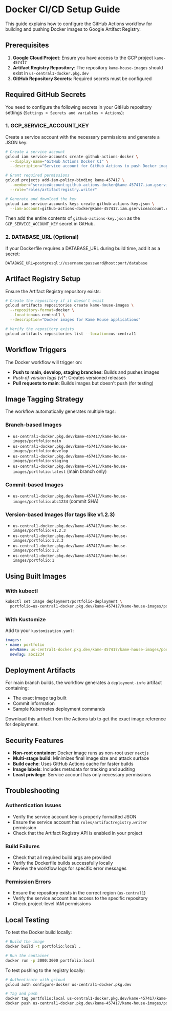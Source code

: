 # Docker CI/CD Setup Guide

This guide explains how to configure the GitHub Actions workflow for building and pushing Docker images to Google Artifact Registry.

## Prerequisites

1. **Google Cloud Project**: Ensure you have access to the GCP project `kame-457417`
2. **Artifact Registry Repository**: The repository `kame-house-images` should exist in `us-central1-docker.pkg.dev`
3. **GitHub Repository Secrets**: Required secrets must be configured

## Required GitHub Secrets

You need to configure the following secrets in your GitHub repository settings (`Settings > Secrets and variables > Actions`):

### 1. GCP_SERVICE_ACCOUNT_KEY

Create a service account with the necessary permissions and generate a JSON key:

```bash
# Create a service account
gcloud iam service-accounts create github-actions-docker \
  --display-name="GitHub Actions Docker CI" \
  --description="Service account for GitHub Actions to push Docker images"

# Grant required permissions
gcloud projects add-iam-policy-binding kame-457417 \
  --member="serviceAccount:github-actions-docker@kame-457417.iam.gserviceaccount.com" \
  --role="roles/artifactregistry.writer"

# Generate and download the key
gcloud iam service-accounts keys create github-actions-key.json \
  --iam-account=github-actions-docker@kame-457417.iam.gserviceaccount.com
```

Then add the entire contents of `github-actions-key.json` as the `GCP_SERVICE_ACCOUNT_KEY` secret in GitHub.

### 2. DATABASE_URL (Optional)

If your Dockerfile requires a DATABASE_URL during build time, add it as a secret:

```
DATABASE_URL=postgresql://username:password@host:port/database
```

## Artifact Registry Setup

Ensure the Artifact Registry repository exists:

```bash
# Create the repository if it doesn't exist
gcloud artifacts repositories create kame-house-images \
  --repository-format=docker \
  --location=us-central1 \
  --description="Docker images for Kame House applications"

# Verify the repository exists
gcloud artifacts repositories list --location=us-central1
```

## Workflow Triggers

The Docker workflow will trigger on:

- **Push to main, develop, staging branches**: Builds and pushes images
- **Push of version tags (v*)**: Creates versioned releases
- **Pull requests to main**: Builds images but doesn't push (for testing)

## Image Tagging Strategy

The workflow automatically generates multiple tags:

### Branch-based Images
- `us-central1-docker.pkg.dev/kame-457417/kame-house-images/portfolio:main`
- `us-central1-docker.pkg.dev/kame-457417/kame-house-images/portfolio:develop`
- `us-central1-docker.pkg.dev/kame-457417/kame-house-images/portfolio:staging`
- `us-central1-docker.pkg.dev/kame-457417/kame-house-images/portfolio:latest` (main branch only)

### Commit-based Images
- `us-central1-docker.pkg.dev/kame-457417/kame-house-images/portfolio:abc1234` (commit SHA)

### Version-based Images (for tags like v1.2.3)
- `us-central1-docker.pkg.dev/kame-457417/kame-house-images/portfolio:v1.2.3`
- `us-central1-docker.pkg.dev/kame-457417/kame-house-images/portfolio:1.2.3`
- `us-central1-docker.pkg.dev/kame-457417/kame-house-images/portfolio:1.2`
- `us-central1-docker.pkg.dev/kame-457417/kame-house-images/portfolio:1`

## Using Built Images

### With kubectl
```bash
kubectl set image deployment/portfolio-deployment \
  portfolio=us-central1-docker.pkg.dev/kame-457417/kame-house-images/portfolio:abc1234
```

### With Kustomize
Add to your `kustomization.yaml`:

```yaml
images:
- name: portfolio
  newName: us-central1-docker.pkg.dev/kame-457417/kame-house-images/portfolio
  newTag: abc1234
```

## Deployment Artifacts

For main branch builds, the workflow generates a `deployment-info` artifact containing:
- The exact image tag built
- Commit information
- Sample Kubernetes deployment commands

Download this artifact from the Actions tab to get the exact image reference for deployment.

## Security Features

- **Non-root container**: Docker image runs as non-root user `nextjs`
- **Multi-stage build**: Minimizes final image size and attack surface
- **Build cache**: Uses GitHub Actions cache for faster builds
- **Image labels**: Includes metadata for tracking and auditing
- **Least privilege**: Service account has only necessary permissions

## Troubleshooting

### Authentication Issues
- Verify the service account key is properly formatted JSON
- Ensure the service account has `roles/artifactregistry.writer` permission
- Check that the Artifact Registry API is enabled in your project

### Build Failures
- Check that all required build args are provided
- Verify the Dockerfile builds successfully locally
- Review the workflow logs for specific error messages

### Permission Errors
- Ensure the repository exists in the correct region (`us-central1`)
- Verify the service account has access to the specific repository
- Check project-level IAM permissions

## Local Testing

To test the Docker build locally:

```bash
# Build the image
docker build -t portfolio:local .

# Run the container
docker run -p 3000:3000 portfolio:local
```

To test pushing to the registry locally:

```bash
# Authenticate with gcloud
gcloud auth configure-docker us-central1-docker.pkg.dev

# Tag and push
docker tag portfolio:local us-central1-docker.pkg.dev/kame-457417/kame-house-images/portfolio:test
docker push us-central1-docker.pkg.dev/kame-457417/kame-house-images/portfolio:test
